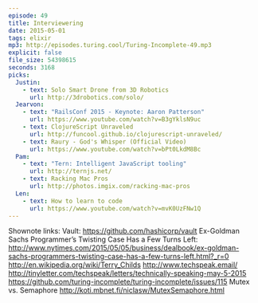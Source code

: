 ```yaml
---
episode: 49
title: Interviewering
date: 2015-05-01
tags: elixir
mp3: http://episodes.turing.cool/Turing-Incomplete-49.mp3
explicit: false
file_size: 54398615
seconds: 3168
picks:
  Justin:
    - text: Solo Smart Drone from 3D Robotics
      url: http://3drobotics.com/solo/
  Jearvon:
    - text: "RailsConf 2015 - Keynote: Aaron Patterson"
      url: https://www.youtube.com/watch?v=B3gYklsN9uc
    - text: ClojureScript Unraveled
      url: http://funcool.github.io/clojurescript-unraveled/
    - text: Raury - God's Whisper (Official Video)
      url: https://www.youtube.com/watch?v=bPt0LkdM8Bc
  Pam:
    - text: "Tern: Intelligent JavaScript tooling"
      url: http://ternjs.net/
    - text: Racking Mac Pros
      url: http://photos.imgix.com/racking-mac-pros
  Len:
    - text: How to learn to code
      url: https://www.youtube.com/watch?v=mvK0UzFNw1Q
---
```



Shownote links:
Vault: https://github.com/hashicorp/vault
Ex-Goldman Sachs Programmer’s Twisting Case Has a Few Turns Left:
http://www.nytimes.com/2015/05/05/business/dealbook/ex-goldman-sachs-programmers-twisting-case-has-a-few-turns-left.html?_r=0
http://en.wikipedia.org/wiki/Terry_Childs
http://www.techspeak.email/
http://tinyletter.com/techspeak/letters/technically-speaking-may-5-2015
https://github.com/turing-incomplete/turing-incomplete/issues/115
Mutex vs. Semaphore http://koti.mbnet.fi/niclasw/MutexSemaphore.html
